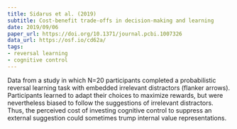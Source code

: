 ```yaml
---
title: Sidarus et al. (2019)
subtitle: Cost-benefit trade-offs in decision-making and learning
date: 2019/09/06
paper_url: https://doi.org/10.1371/journal.pcbi.1007326
data_url: https://osf.io/cd62a/
tags:
- reversal learning
- cognitive control
---
```


Data from a study in which N=20 participants completed a probabilistic reversal learning task with embedded irrelevant distractors (flanker arrows). Participants learned to adapt their choices to maximize rewards, but were nevertheless biased to follow the suggestions of irrelevant distractors. Thus, the perceived cost of investing cognitive control to suppress an external suggestion could sometimes trump internal value representations.
